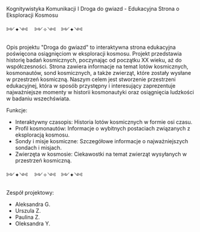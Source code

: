 Kognitywistyka Komunikacji I
Droga do gwiazd - Edukacyjna Strona o Eksploracji Kosmosu

༻✦༺ 　༻✧༺　༻✦༺

Opis projektu
"Droga do gwiazd" to interaktywna strona edukacyjna poświęcona osiągnięciom w eksploracji kosmosu. Projekt przedstawia historię badań kosmicznych, poczynając od początku XX wieku, aż do współczesności. Strona zawiera informacje na temat lotów kosmicznych, kosmonautów, sond kosmicznych, a także zwierząt, które zostały wysłane w przestrzeń kosmiczną.
Naszym celem jest stworzenie przestrzeni edukacyjnej, która w sposób przystępny i interesujący zaprezentuje najważniejsze momenty w historii kosmonautyki oraz osiągnięcia ludzkości w badaniu wszechświata.

Funkcje:
- Interaktywny czasopis: Historia lotów kosmicznych w formie osi czasu.
- Profil kosmonautów: Informacje o wybitnych postaciach związanych z eksploracją kosmosu.
- Sondy i misje kosmiczne: Szczegółowe informacje o najważniejszych sondach i misjach.
- Zwierzęta w kosmosie: Ciekawostki na temat zwierząt wysyłanych w przestrzeń kosmiczną.

༻✦༺ 　༻✧༺　༻✦༺

Zespół projektowy:
- Aleksandra G.
- Urszula Z.
- Paulina Z.
- Oleksandra Y.
